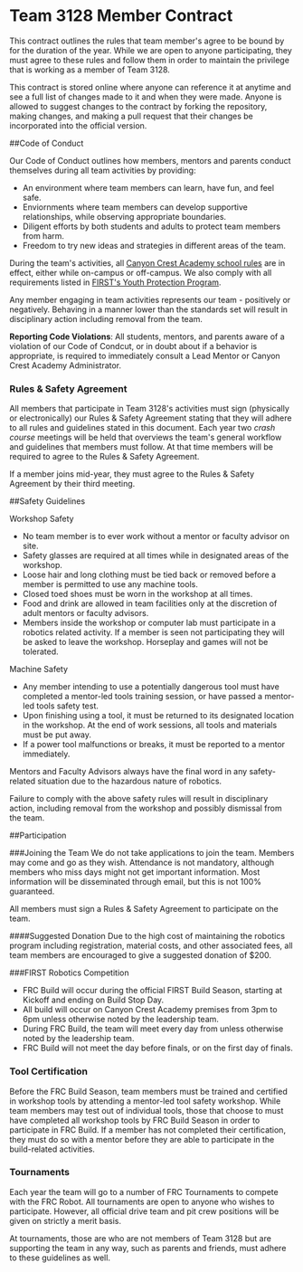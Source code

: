 Team 3128 Member Contract
=====

This contract outlines the rules that team member's agree to be bound by for the duration of the year. While we are open to anyone participating, they must agree to these rules and follow them in order to maintain the privilege that is working as a member of Team 3128.

This contract is stored online where anyone can reference it at anytime and see a full list of changes made to it and when they were made. Anyone is allowed to suggest changes to the contract by forking the repository, making changes, and making a pull request that their changes be incorporated into the official version.

##Code of Conduct

Our Code of Conduct outlines how members, mentors and parents conduct themselves during all team activities by providing:
* An environment where team members can learn, have fun, and feel safe.
* Enviornments where team members can develop supportive relationships, while observing appropriate boundaries.
* Diligent efforts by both students and adults to protect team members from harm.
* Freedom to try new ideas and strategies in different areas of the team.

During the team's activities, all [Canyon Crest Academy school rules](http://cc.sduhsd.net/documents/KeyInfo/Discipline%20Policy15-16.pdf) are in effect, either while on-campus or off-campus. We also comply with all requirements listed in [FIRST's Youth Protection Program](http://www.firstinspires.org/resource-library/youth-protection-policy).

Any member engaging in team activities represents our team - positively or negatively. Behaving in a manner lower than the standards set will result in disciplinary action including removal from the team.

**Reporting Code Violations**: All students, mentors, and parents aware of a violation of our Code of Condcut, or in doubt about if a behavior is appropriate, is required to immediately consult a Lead Mentor or Canyon Crest Academy Administrator.

### Rules & Safety Agreement

All members that participate in Team 3128's activities must sign (physically or electronically) our Rules & Safety Agreement stating that they will adhere to all rules and guidelines stated in this document. Each year two *crash course* meetings will be held that overviews the team's general workflow and guidelines that members must follow. At that time members will be required to agree to the Rules & Safety Agreement.

If a member joins mid-year, they must agree to the Rules & Safety Agreement by their third meeting.

##Safety Guidelines

Workshop Safety
* No team member is to ever work without a mentor or faculty advisor on site.
* Safety glasses are required at all times while in designated areas of the workshop. 
* Loose hair and long clothing must be tied back or removed before a member is permitted to use any machine tools.
* Closed toed shoes must be worn in the workshop at all times.
* Food and drink are allowed in team facilities only at the discretion of adult mentors or faculty advisors.
* Members inside the workshop or computer lab must participate in a robotics related activity. If a member is seen not participating they will be asked to leave the workshop. Horseplay and games will not be tolerated.

Machine Safety
* Any member intending to use a potentially dangerous tool must have completed a mentor-led tools training session, or have passed a mentor-led tools safety test.
* Upon finishing using a tool, it must be returned to its designated location in the workshop. At the end of work sessions, all tools and materials must be put away.
* If a power tool malfunctions or breaks, it must be reported to a mentor immediately.

Mentors and Faculty Advisors always have the final word in any safety-related situation due to the hazardous nature of robotics.

Failure to comply with the above safety rules will result in disciplinary action, including removal from the workshop and possibly dismissal from the team.

##Participation

###Joining the Team
We do not take applications to join the team. Members may come and go as they wish. Attendance is not mandatory, although members who miss days might not get important information. Most information will be disseminated through email, but this is not 100% guaranteed.

All members must sign a Rules & Safety Agreement to participate on the team.

####Suggested Donation
Due to the high cost of maintaining the robotics program including registration, material costs, and other associated fees, all team members are encouraged to give a suggested donation of $200. 

###FIRST Robotics Competition

* FRC Build will occur during the official FIRST Build Season, starting at Kickoff and ending on Build Stop Day.
* All build will occur on Canyon Crest Academy premises from 3pm to 6pm unless otherwise noted by the leadership team.
* During FRC Build, the team will meet every day from unless otherwise noted by the leadership team.
* FRC Build will not meet the day before finals, or on the first day of finals.

### Tool Certification
Before the FRC Build Season, team members must be trained and certified in workshop tools by attending a mentor-led tool safety workshop. While team members may test out of individual tools, those that choose to must have completed all workshop tools by FRC Build Season in order to participate in FRC Build. If a member has not completed their certification, they must do so with a mentor before they are able to participate in the build-related activities.

### Tournaments
Each year the team will go to a number of FRC Tournaments to compete with the FRC Robot. All tournaments are open to anyone who wishes to participate. However, all official drive team and pit crew positions will be given on strictly a merit basis.

At tournaments, those are who are not members of Team 3128 but are supporting the team in any way, such as parents and friends, must adhere to these guidelines as well.
